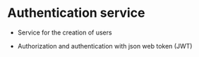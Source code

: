 # Authentication service

* Service for the creation of users

* Authorization and authentication with json web token (JWT)